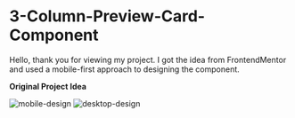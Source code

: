# 3-Column-Preview-Card-Component

Hello, thank you for viewing my project. I got the idea from FrontendMentor and used a mobile-first approach to designing the component.

**Original Project Idea**

![mobile-design](https://user-images.githubusercontent.com/111475769/215836483-bb10385e-dd5b-4d99-a510-b97b37d17858.jpg)
![desktop-design](https://user-images.githubusercontent.com/111475769/215836487-26abed57-fc9d-44ce-bc09-8033a6d89e60.jpg)
